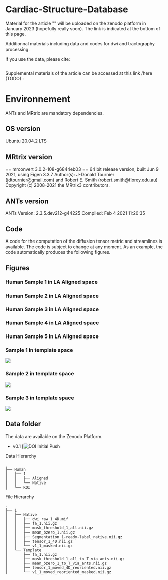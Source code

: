 # Cardiac-Structure-Database

Material for the article "" will be uploaded on the zenodo platform in January 2023 (hopefully really soon). The link is indicated at the bottom of this page. 

Additionnal materials including data and codes for dwi and tractography processing. 

If you use the data, please cite: 

```

```

Supplemental materials of the article can be accessed at this link /here (TODO) : 

# Environnement

ANTs and MRtrix are mandatory dependencies. 

## OS version

Ubuntu 20.04.2 LTS
 
## MRtrix version
== mrconvert 3.0.2-108-g6844eb03 ==
64 bit release version, built Jun  9 2021, using Eigen 3.3.7
Author(s): J-Donald Tournier (jdtournier@gmail.com) and Robert E. Smith (robert.smith@florey.edu.au)
Copyright (c) 2008-2021 the MRtrix3 contributors.

## ANTs version
ANTs Version: 2.3.5.dev212-g44225
Compiled: Feb  4 2021 11:20:35

## Code 

A code for the computation of the diffusion tensor metric and streamlines is available. The code is subject to change at any moment. 
As an example, the code automatically produces the following figures. 

## Figures


### Human Sample 1 in LA Aligned space

### Human Sample 2 in LA Aligned space

### Human Sample 3 in LA Aligned space

### Human Sample 4 in LA Aligned space

### Human Sample 5 in LA Aligned space


### Sample 1 in template space
![](Figures/XX.png)
### Sample 2 in template space
![](Figures/XX.png)
### Sample 3 in template space
![](Figures/X.png)


## Data folder

The data are available on the Zenodo Platform.

* v0.1 [![DOI]() Initial Push 


Data Hierarchy

```
.
├── Human
│   ├── 1
│   │   ├── Aligned
│   │   └── Native
│   └── ROI

```


File Hierarchy 

```
.
├── 1
│   ├── Native
│   │   ├── dwi_raw_1_4D.mif
│   │   ├── fa_1.nii.gz
│   │   ├── mask_threshold_1_all.nii.gz
│   │   ├── mean_bzero_1.nii.gz
│   │   ├── Segmentation_1-ready-label_native.nii.gz
│   │   ├── tensor_1_4D.nii.gz
│   │   └── v1_1_masked.nii.gz
│   └── Template
│       ├── fa_1.nii.gz
│       ├── mask_threshold_1_all_to_T_via_ants.nii.gz
│       ├── mean_bzero_1_to_T_via_ants.nii.gz
│       ├── tensor_1_moved_4D_reoriented.nii.gz
│       └── v1_1_moved_reoriented_masked.nii.gz


```


